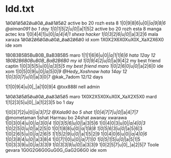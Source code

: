 # Idd.txt
1Ᏸ0Ᏸ1Ᏸ5Ᏸ2ᏰuᏰ0Ᏸ_ᏰaᏰ1Ᏸ5Ᏸ2   active bo 20 rozh esta 8 
1|0|9|8|6|u|0|_|a|9|8|6     @aiman091 bo 1 day
1|0|1|5|2|u|0|_|a|1|5|2  active bo 20 rozh esta 8 manga actec kra
1|0|4|4|1|u|0|_|a|4|4|1   shexa hacker
1|0|3|2|6|u|0|_|a|3|2|6   mala xaraza
1Ᏸ0Ᏸ2Ᏸ6Ᏸ0ᏰuᏰ0Ᏸ_ᏰaᏰ2Ᏸ6Ᏸ0   id xom
1X0X2X6X0XuX0X_XaX2X6X0     ide xom

1B0B3B5B5BuB0B_BaB3B5B5  maro
1|1|1|6|6|u|0|_|a|1|1|6|6   hata 12ay 12
1B0B2B6B0BuB0B_BaB2B6B0    my id 
1|0|9|4|2|u|0|_|a|9|4|2   my best friend captin
1|0|3|5|5|u|0|_|a|3|5|5  my best friend maro
1|0|2|6|0|u|0|_|a|2|6|0   ide xom
1|0|5|0|9|u|0|_|a|5|0|9     @Hedy_Xoshnaw hata 14ay 12
1|0|3|0|7|u|0|_|a|3|0|7    @kak_7adom 12/12 days

1|1|0|9|4|u|0|_|a|1|0|9|4   @txx888l nell admin

1Ᏸ0Ᏸ3Ᏸ5Ᏸ5ᏰuᏰ0Ᏸ_ᏰaᏰ3Ᏸ5Ᏸ5  maro
1X0X2X5X0XuX0X_XaX2X5X0   mard 
1|1|2|3|5|u|0|_|a|1|2|3|5   bo 1 day


1|0|3|7|2|u|0|_|a|3|7|2      @Xala90 bo 5 shat
1|0|4|7|7|u|0|_|a|4|7|7       @mometaman 5shat
Harmau bo 24shat awanay xwarawa
1|0|3|0|4|u|0|_|a|3|0|4
1|0|3|5|6|u|0|_|a|3|5|6
1|0|4|0|3|u|0|_|a|4|0|3
1|0|2|5|0|u|0|_|a|2|5|0
1|0|1|8|8|u|0|_|a|1|8|8
1|0|5|6|3|u|0|_|a|5|6|3
1|0|2|6|5|u|0|_|a|2|6|5
1|1|5|2|9|u|0|_|a|1|5|2|9
1|0|4|0|6|u|0|_|a|4|0|6
1|0|3|8|4|u|0|_|a|3|8|4
1|0|7|1|0|u|0|_|a|7|1|0
1|0|5|1|5|u|0|_|a|5|1|5
1|0|3|3|9|u|0|_|a|3|3|9
1|0|3|3|9|u|0|_|a|3|3|9
1|0|2|5|7|u|0|_|a|2|5|7
Toole gevara
1G0G2G6G0GuG0G_GaG2G6G0  ide xom
